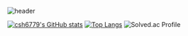 ![header](https://capsule-render.vercel.app/api?type=waving&color=gradient&height=200&section=header&text=welcome%20to%20my%20lab%F0%9F%A4%97)


  
[![csh6779's GitHub stats](https://github-readme-stats.vercel.app/api?username=csh6779)](https://github.com/anuraghazra/github-readme-stats)
[![Top Langs](https://github-readme-stats.vercel.app/api/top-langs/?username=csh6779)](https://github.com/anuraghazra/github-readme-stats)
![Solved.ac Profile](http://mazassumnida.wtf/api/v2/generate_badge?boj=csh6779&theme=dark)






